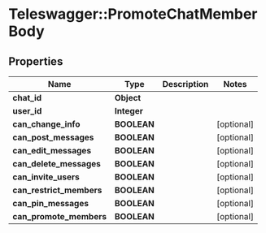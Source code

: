 # Teleswagger::PromoteChatMemberBody

## Properties
Name | Type | Description | Notes
------------ | ------------- | ------------- | -------------
**chat_id** | **Object** |  | 
**user_id** | **Integer** |  | 
**can_change_info** | **BOOLEAN** |  | [optional] 
**can_post_messages** | **BOOLEAN** |  | [optional] 
**can_edit_messages** | **BOOLEAN** |  | [optional] 
**can_delete_messages** | **BOOLEAN** |  | [optional] 
**can_invite_users** | **BOOLEAN** |  | [optional] 
**can_restrict_members** | **BOOLEAN** |  | [optional] 
**can_pin_messages** | **BOOLEAN** |  | [optional] 
**can_promote_members** | **BOOLEAN** |  | [optional] 


